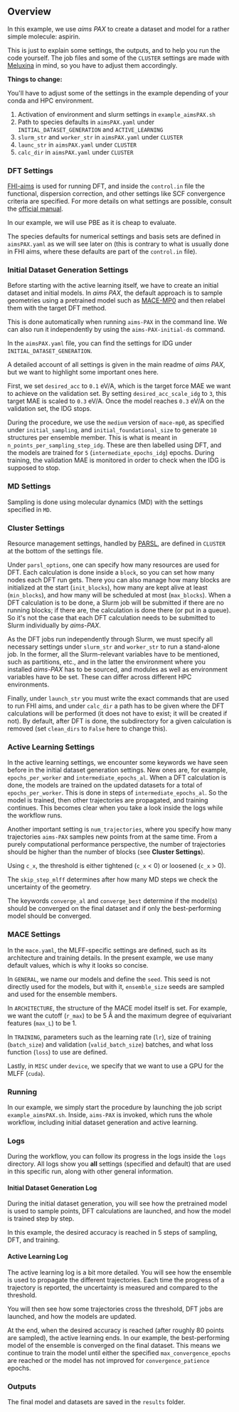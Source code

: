 ## Overview

In this example, we use *aims PAX* to create a dataset and model for a rather simple molecule: aspirin.

This is just to explain some settings, the outputs, and to help you run the code yourself. The job files and some of the `CLUSTER` settings are made with [Meluxina](https://docs.lxp.lu/) in mind, so you have to adjust them accordingly.

**Things to change:**

You'll have to adjust some of the settings in the example depending of your conda and HPC environment.

1. Activation of environment and slurm settings in `example_aimsPAX.sh`
2. Path to species defaults in `aimsPAX.yaml` under `INITIAL_DATASET_GENERATION` and `ACTIVE_LEARNING`
3. `slurm_str` and `worker_str` in `aimsPAX.yaml` under `CLUSTER`
4. `launc_str` in `aimsPAX.yaml` under `CLUSTER`
5. `calc_dir` in `aimsPAX.yaml` under `CLUSTER`

### DFT Settings
[FHI-aims](https://fhi-aims.org/) is used for running DFT, and inside the `control.in` file the functional, dispersion correction, and other settings like SCF convergence criteria are specified. For more details on what settings are possible, consult the [official manual](https://fhi-aims.org/uploads/documents/FHI-aims.250320_1.pdf).

In our example, we will use PBE as it is cheap to evaluate.

The species defaults for numerical settings and basis sets are defined in `aimsPAX.yaml` as we will see later on (this is contrary to what is usually done in FHI aims, where these defaults are part of the `control.in` file).

### Initial Dataset Generation Settings

Before starting with the active learning itself, we have to create an initial dataset and initial models. In *aims PAX*, the default approach is to sample geometries using a pretrained model such as [MACE-MP0]() and then relabel them with the target DFT method.

This is done automatically when running `aims-PAX` in the command line. We can also run it independently by using the `aims-PAX-initial-ds` command.

In the `aimsPAX.yaml` file, you can find the settings for IDG under `INITIAL_DATASET_GENERATION`.

A detailed account of all settings is given in the main readme of *aims PAX*, but we want to highlight some important ones here. 

First, we set `desired_acc` to `0.1` eV/A, which is the target force MAE we want to achieve on the validation set. By setting `desired_acc_scale_idg` to `3`, this target MAE is scaled to `0.3` eV/A. Once the model reaches `0.3` eV/A on the validation set, the IDG stops.

During the procedure, we use the `medium` version of `mace-mp0`, as specified under `initial_sampling`, and `initial_foundational_size` to generate `10` structures per ensemble member. This is what is meant in `n_points_per_sampling_step_idg`. These are then labelled using DFT, and the models are trained for `5` (`intermediate_epochs_idg`) epochs. During training, the validation MAE is monitored in order to check when the IDG is supposed to stop.

### MD Settings

Sampling is done using molecular dynamics (MD) with the settings specified in `MD`.

### Cluster Settings

Resource management settings, handled by [PARSL](), are defined in `CLUSTER` at the bottom of the settings file.

Under `parsl_options`, one can specify how many resources are used for DFT. Each calculation is done inside a `block`, so you can set how many nodes each DFT run gets. There you can also manage how many blocks are initialized at the start (`init_blocks`), how many are kept alive at least (`min_blocks`), and how many will be scheduled at most (`max_blocks`). When a DFT calculation is to be done, a Slurm job will be submitted if there are no running blocks; if there are, the calculation is done there (or put in a queue). So it's not the case that each DFT calculation needs to be submitted to Slurm individually by *aims-PAX*. 

As the DFT jobs run independently through Slurm, we must specify all necessary settings under `slurm_str` and `worker_str` to run a stand-alone job. In the former, all the Slurm-relevant variables have to be mentioned, such as partitions, etc., and in the latter the environment where you installed *aims-PAX* has to be sourced, and modules as well as environment variables have to be set. These can differ across different HPC environments.

Finally, under `launch_str` you must write the exact commands that are used to run FHI aims, and under `calc_dir` a path has to be given where the DFT calculations will be performed (it does not have to exist; it will be created if not). By default, after DFT is done, the subdirectory for a given calculation is removed (set `clean_dirs` to `False` here to change this).

### Active Learning Settings

In the active learning settings, we encounter some keywords we have seen before in the initial dataset generation settings. New ones are, for example, `epochs_per_worker` and `intermediate_epochs_al`. When a DFT calculation is done, the models are trained on the updated datasets for a total of `epochs_per_worker`. This is done in steps of `intermediate_epochs_al`. So the model is trained, then other trajectories are propagated, and training continues. This becomes clear when you take a look inside the logs while the workflow runs.

Another important setting is `num_trajectories`, where you specify how many trajectories `aims-PAX` samples new points from at the same time. From a purely computational performance perspective, the number of trajectories should be higher than the number of blocks (see **Cluster Settings**).

Using `c_x`, the threshold is either tightened (`c_x` < 0) or loosened (`c_x` > 0).

The `skip_step_mlff` determines after how many MD steps we check the uncertainty of the geometry. 

The keywords `converge_al` and `converge_best` determine if the model(s) should be converged on the final dataset and if only the best-performing model should be converged.

### MACE Settings

In the `mace.yaml`, the MLFF-specific settings are defined, such as its architecture and training details. In the present example, we use many default values, which is why it looks so concise. 

In `GENERAL`, we name our models and define the `seed`. This seed is not directly used for the models, but with it, `ensemble_size` seeds are sampled and used for the ensemble members.

In `ARCHITECTURE`, the structure of the MACE model itself is set. For example, we want the cutoff (`r_max`) to be 5 Å and the maximum degree of equivariant features (`max_L`) to be 1.

In `TRAINING`, parameters such as the learning rate (`lr`), size of training (`batch_size`) and validation (`valid_batch_size`) batches, and what loss function (`loss`) to use are defined.

Lastly, in `MISC` under `device`, we specify that we want to use a GPU for the MLFF (`cuda`).

### Running

In our example, we simply start the procedure by launching the job script `example_aimsPAX.sh`. Inside, `aims-PAX` is invoked, which runs the whole workflow, including initial dataset generation and active learning.

### Logs

During the workflow, you can follow its progress in the logs inside the `logs` directory. All logs show you **all** settings (specified and default) that are used in this specific run, along with other general information.

#### Initial Dataset Generation Log

During the initial dataset generation, you will see how the pretrained model is used to sample points, DFT calculations are launched, and how the model is trained step by step.

In this example, the desired accuracy is reached in 5 steps of sampling, DFT, and training.

#### Active Learning Log

The active learning log is a bit more detailed. You will see how the ensemble is used to propagate the different trajectories. Each time the progress of a trajectory is reported, the uncertainty is measured and compared to the threshold.

You will then see how some trajectories cross the threshold, DFT jobs are launched, and how the models are updated.

At the end, when the desired accuracy is reached (after roughly 80 points are sampled), the active learning ends. In our example, the best-performing model of the ensemble is converged on the final dataset. This means we continue to train the model until either the specified `max_convergence_epochs` are reached or the model has not improved for `convergence_patience` epochs.

### Outputs

The final model and datasets are saved in the `results` folder.  
